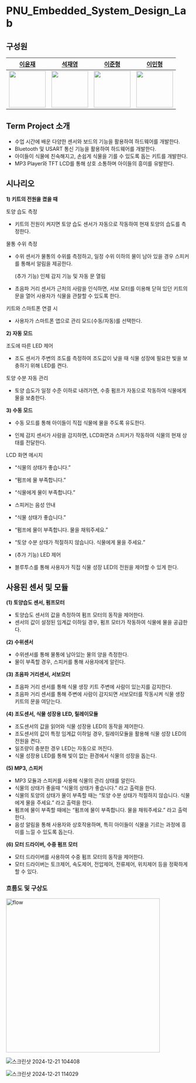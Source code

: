 # PNU_Embedded_System_Design_Lab

## 구성원

<div align="center">

| [이윤재](https://github.com/YUNJAEGOONER) | [석재영](https://github.com/Sjaeyeong) | [이준형](https://github.com/NIBble1492) | [이민형](https://github.com/LeeSwallow) |
| :---------------------------------------: | :------------------------------------: | :------------------------------------: | :------------------------------------: |
| <img src="https://github.com/YUNJAEGOONER.png" width="100"> | <img src="https://github.com/Sjaeyeong.png" width="100"> | <img src="https://github.com/NIBble1492.png" width="100"> | <img src="https://github.com/LeeSwallow.png" width="100"> |

</div>

## Term Project 소개
- 수업 시간에 배운 다양한 센서와 보드의 기능을 활용하여 하드웨어를 개발한다.
- Bluetooth 및 USART 통신 기능을 활용하여 하드웨어를 개발한다.
- 아이들이 식물에 친숙해지고, 손쉽게 식물을 기를 수 있도록 돕는 키트를 개발한다.
- MP3 Player와 TFT LCD를 통해 상호 소통하며 아이들의 흥미를 유발한다.

## 시나리오
 **1) 키트의 전원을 켰을 때**

토양 습도 측정

-   키트의 전원이 켜지면 토양 습도 센서가 자동으로 작동하여 현재 토양의 습도를 측정한다.
    

물통 수위 측정

-   수위 센서가 물통의 수위를 측정하고, 일정 수위 이하의 물이 남아 있을 경우 스피커를 통해서 알림을 제공한다.
    

	(추가 기능) 인체 감지 기능 및 자동 문 열림

-   초음파 거리 센서가 근처의 사람을 인식하면, 서보 모터를 이용해 닫혀 있던 키트의 문을 열어 사용자가 식물을 관찰할 수 있도록 한다.
    

키트와 스마트폰 연결 시

-   사용자가 스마트폰 앱으로 관리 모드(수동/자동)를 선택한다.
    

  
 **2) 자동 모드**

조도에 따른 LED 제어

-   조도 센서가 주변의 조도를 측정하여 조도값이 낮을 때 식물 성장에 필요한 빛을 보충하기 위해 LED를 켠다.
 

토양 수분 자동 관리

-   토양 습도가 일정 수준 이하로 내려가면, 수중 펌프가 자동으로 작동하여 식물에게 물을 보충한다.

 **3) 수동 모드**

-   수동 모드를 통해 아이들이 직접 식물에 물을 주도록 유도한다.
    
-   인체 감지 센서가 사람을 감지하면, LCD화면과 스피커가 작동하여 식물의 현재 상태를 전달한다.


LCD 화면 메시지
    
-   “식물의 상태가 좋습니다.”
	    
-   “펌프에 물 부족합니다.”
	    
-   “식물에게 물이 부족합니다.”

-   스피커는 음성 안내

-   “식물 상태가 좋습니다.”
	    
-   “펌프에 물이 부족합니다. 물을 채워주세요.”
	    
-   “토양 수분 상태가 적절하지 않습니다. 식물에게 물을 주세요.”

-   (추가 기능) LED 제어
	    
-   블루투스를 통해 사용자가 직접 식물 성장 LED의 전원을 제어할 수 있게 한다.

## 사용된 센서 및 모듈

**(1) 토양습도 센서, 펌프모터**
- 토양습도 센서의 값을 측정하여 펌프 모터의 동작을 제어한다.
- 센서의 값이 설정된 임계값 이하일 경우, 펌프 모터가 작동하여 식물에 물을 공급한다.

**(2) 수위센서**
- 수위센서를 통해 물통에 남아있는 물의 양을 측정한다.
- 물이 부족할 경우, 스피커를 통해 사용자에게 알린다.

**(3) 초음파 거리센서, 서보모터**
- 초음파 거리 센서를 통해 식물 생장 키트 주변에 사람이 있는지를 감지한다.
- 초음파 거리 센서를 통해 주변에 사람이 감지되면 서보모터를 작동시켜 식물 생장 키트의 문을 여닫는다.

**(4) 조도센서, 식물 성장용 LED, 릴레이모듈**
- 조도센서의 값을 읽어와 식물 성장용 LED의 동작을 제어한다.
- 조도센서의 값이 특정 임계값 이하일 경우, 릴레이모듈을 활용해 식물 성장 LED의 전원을 켠다.
- 일조량이 충분한 경우 LED는 자동으로 꺼진다.
- 식물 성장용 LED를 통해 빛이 없는 환경에서 식물의 성장을 돕는다.

**(5) MP3, 스피커**
- MP3 모듈과 스피커를 사용해 식물의 관리 상태를 알린다.
- 식물의 상태가 좋을때 “식물의 상태가 좋습니다.” 라고 출력을 한다.
- 식물의 토양의 상태가 물이 부족할 때는 “토양 수분 상태가 적절하지 않습니다. 식물에게 물을 주세요.” 라고 출력을 한다.
- 펌프에 물이 부족할 때에는 “펌프에 물이 부족합니다. 물을 채워주세요.” 라고 출력한다.
- 음성 알림을 통해 사용자와 상호작용하며, 특히 아이들이 식물을 기르는 과정에 흥미를 느낄 수 있도록 돕는다.

**(6) 모터 드라이버, 수중 펌프 모터**
- 모터 드라이버를 사용하여 수중 펌프 모터의 동작을 제어한다.
- 모터 드라이버는 토크제어, 속도제어, 전압제어, 전류제어, 위치제어 등을 정확하게 할 수 있다.

### 흐름도 및 구상도

<img width="420" alt="flow" src="https://github.com/user-attachments/assets/bb80a551-4ada-445c-b138-0bdc406ca0e9" />

![스크린샷 2024-12-21 104408](https://github.com/user-attachments/assets/8091bf31-85fc-4402-8abc-b095f099e322)

![스크린샷 2024-12-21 114029](https://github.com/user-attachments/assets/b62e14cb-e0d6-421a-a647-b72503bde669)

